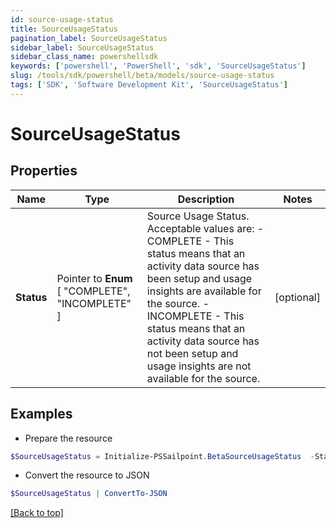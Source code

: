 ```yaml
---
id: source-usage-status
title: SourceUsageStatus
pagination_label: SourceUsageStatus
sidebar_label: SourceUsageStatus
sidebar_class_name: powershellsdk
keywords: ['powershell', 'PowerShell', 'sdk', 'SourceUsageStatus'] 
slug: /tools/sdk/powershell/beta/models/source-usage-status
tags: ['SDK', 'Software Development Kit', 'SourceUsageStatus']
---
```



# SourceUsageStatus

## Properties

Name | Type | Description | Notes
------------ | ------------- | ------------- | -------------
**Status** |  Pointer to  **Enum** [  "COMPLETE",    "INCOMPLETE" ] | Source Usage Status. Acceptable values are:   - COMPLETE       - This status means that an activity data source has been setup and usage insights are available for the source.   - INCOMPLETE       - This status means that an activity data source has not been setup and usage insights are not available for the source. | [optional] 

## Examples

- Prepare the resource
```powershell
$SourceUsageStatus = Initialize-PSSailpoint.BetaSourceUsageStatus  -Status COMPLETE
```

- Convert the resource to JSON
```powershell
$SourceUsageStatus | ConvertTo-JSON
```


[[Back to top]](#) 

